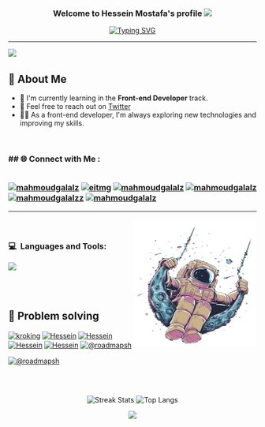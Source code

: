 
<h3 align="center">
    Welcome to Hessein Mostafa's profile
    <img src="https://media.giphy.com/media/hvRJCLFzcasrR4ia7z/giphy.gif" width="28">
</h3>

<p align="center">
    <a href="https://git.io/typing-svg"><img src="https://readme-typing-svg.demolab.com?font=&duration=4000&pause=1000&center=true&width=435&lines=Front-end+Developer;Always+learning+new+things" alt="Typing SVG" /></a>
</p>

<hr>



[![](https://visitcount.itsvg.in/api?id=hosseinmostafa&icon=0&color=0)](https://visitcount.itsvg.in)

## 💫 About Me

- 🌱 I'm currently learning in the **Front-end Developer** track.  
- 💬 Feel free to reach out on [Twitter](https://x.com/Hesseinmostaf)  
- 👨‍💻 As a front-end developer, I'm always exploring new technologies and improving my skills.


<br>

<h3>## 🌐 Connect with Me :
<br>
<br>
<p align="left">
<a href="https://dev.to/hussein-mostafa" target="_blank"><img align="center" src="https://cdn.jsdelivr.net/npm/simple-icons@3.0.1/icons/dev-dot-to.svg" alt="mahmoudgalalz" height="30" width="40" /></a>
<a href="https://x.com/Hesseinmostaf" target="_blank"><img align="center" src="https://raw.githubusercontent.com/rahuldkjain/github-profile-readme-generator/master/src/images/icons/Social/twitter.svg" alt="eitmg" height="30" width="40" /></a>
<a href="https://www.linkedin.com/in/hessein-mostafa" target="_blank"><img align="center" src="https://raw.githubusercontent.com/rahuldkjain/github-profile-readme-generator/master/src/images/icons/Social/linked-in-alt.svg" alt="mahmoudgalalz" height="30" width="40" /></a>
<a href="https://stackoverflow.com/users/27435129/hessein-mostafa" target="_blank"><img align="center" src="https://raw.githubusercontent.com/rahuldkjain/github-profile-readme-generator/master/src/images/icons/Social/stack-overflow.svg" alt="mahmoudgalalz" height="30" width="40" /></a>
<a href="https://www.facebook.com/profile.php?id=100016789146681" target="_blank"><img align="center" src="https://raw.githubusercontent.com/rahuldkjain/github-profile-readme-generator/master/src/images/icons/Social/facebook.svg" alt="mahmoudgalalzz" height="30" width="40" /></a>
<a href="https://www.instagram.com/7essein_mostafa/" target="_blank"><img align="center" src="https://raw.githubusercontent.com/rahuldkjain/github-profile-readme-generator/master/src/images/icons/Social/instagram.svg" alt="mahmoudgalalz" height="30" width="40" /></a>
</p>

<hr>

<img align="right" src="./astronaut.png" width="250px" height="260px" />

<br />

### 💻 &nbsp;Languages and Tools:
<p align="left">
  <a href="https://skillicons.dev">
    <img src="https://skillicons.dev/icons?i=vscode,git,github,html,css,js,sass,bootstrap,ts,nodejs,angular,firebase,jquery,postman,py,c,sqlite&perline=7" />
  </a>
</p>

<br>
<br>

## 🚀 Problem solving
<p align="left">
    
<a href="https://leetcode.com/u/husseinmostafa3233/" target="_blank"><img align="center"
        src="https://raw.githubusercontent.com/rahuldkjain/github-profile-readme-generator/master/src/images/icons/Social/leet-code.svg"
        alt="kroking" height="30" width="40" /></a>
<a href="https://www.codewars.com/users/Hessein_Mostafa" target="_blank"><img align="center"
        src="https://www.codewars.com/packs/assets/logo.f607a0fb.svg" alt="Hessein" height="30" width="40" /></a>
<a href="https://www.freecodecamp.org/Hussein_Mostafa399" target="_blank"><img align="center"
        src="https://global.discourse-cdn.com/freecodecamp/original/3X/e/1/e1c433102e34b46dfaa3e15d13ab9a514b127078.svg"
        alt="Hessein" height="30" width="40" /></a>
&nbsp;&nbsp;
<a href="https://www.hackerrank.com/profile/hesseinnmostafaa" target="_blank"><img align="center"
        src="https://hrcdn.net/fcore/assets/brand/logo-new-white-green-a5cb16e0ae.svg" alt="Hessein" height="40"
        width="100" /></a>
<a href="https://www.codechef.com/users/hesseinmostafa" target="_blank"><img align="center"
        src="https://cdn.codechef.com/images/cc-logo-mobile.svg" alt="Hessein" height="50" width="100" /></a>
<a href="https://roadmap.sh/u/hessein" target="_blank"><img align="center" itemprop="image"
        class="avatar flex-shrink-0 mb-3 mr-3 mb-md-0 mr-md-4"
        src="https://avatars.githubusercontent.com/u/120650344?s=200&amp;v=4" width="40" height="40"
        alt="@roadmapsh"></a>

        
<a href="https://www.sololearn.com/en/profile/33912942" target="_blank"><img align="center" itemprop="image"
        class="avatar flex-shrink-0 mb-3 mr-3 mb-md-0 mr-md-4"
        src="https://play-lh.googleusercontent.com/zxbe_H6JVg6ZnIeA1xorxxXr416kKdShmyonBzi5Qe28-GNdczX-NST_ul0AQJ007OA=s94-rw" width="40" height="40"
        alt="@roadmapsh"></a>
</p>

<br>
<br>

<p align="center">
  <img src="https://github-readme-streak-stats.herokuapp.com/?user=hosseinmostafa&theme=tokyonight" alt="Streak Stats" width="450"/>
  <img src="https://github-readme-stats.vercel.app/api/top-langs/?username=hosseinmostafa&layout=compact&theme=chartreuse-dark" alt="Top Langs" width="350" />
</p>


<p align="center">
     <img src="https://capsule-render.vercel.app/api?type=waving&color=gradient&height=100&section=footer"/>
</p>

